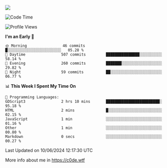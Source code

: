 <a href="https://wakatime.com"><img src="https://wakatime.com/share/@c0dezin/b7f18a7c-ab3a-40b8-8bc7-b1b7bf71f1d6.svg" /></a>

<!--START_SECTION:waka-->
![Code Time](http://img.shields.io/badge/Code%20Time-36%20hrs%201%20min-blue)

![Profile Views](http://img.shields.io/badge/Profile%20Views-0-blue)

**I'm an Early 🐤** 

```text
🌞 Morning                46 commits          █░░░░░░░░░░░░░░░░░░░░░░░░   05.28 % 
🌆 Daytime                507 commits         ███████████████░░░░░░░░░░   58.14 % 
🌃 Evening                260 commits         ███████░░░░░░░░░░░░░░░░░░   29.82 % 
🌙 Night                  59 commits          ██░░░░░░░░░░░░░░░░░░░░░░░   06.77 % 
```


📊 **This Week I Spent My Time On** 

```text
💬 Programming Languages: 
GDScript3                2 hrs 10 mins       ████████████████████████░   95.18 % 
HTML                     2 mins              █░░░░░░░░░░░░░░░░░░░░░░░░   02.15 % 
JavaScript               1 min               ░░░░░░░░░░░░░░░░░░░░░░░░░   01.16 % 
Other                    1 min               ░░░░░░░░░░░░░░░░░░░░░░░░░   00.80 % 
Markdown                 0 secs              ░░░░░░░░░░░░░░░░░░░░░░░░░   00.27 % 
```


 Last Updated on 10/06/2024 12:17:30 UTC
<!--END_SECTION:waka-->

More info about me in https://c0de.wtf
